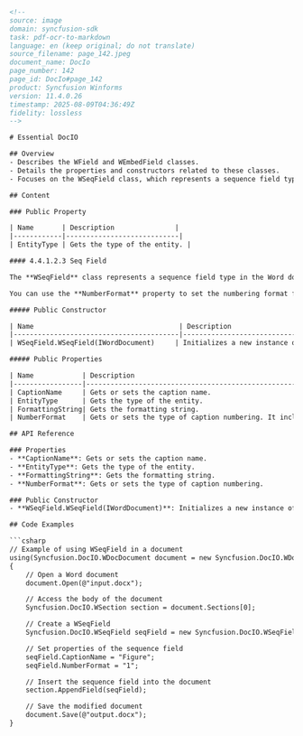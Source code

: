 ```html
<!-- 
source: image
domain: syncfusion-sdk
task: pdf-ocr-to-markdown
language: en (keep original; do not translate)
source_filename: page_142.jpeg
document_name: DocIo
page_number: 142
page_id: DocIo#page_142
product: Syncfusion Winforms
version: 11.4.0.26
timestamp: 2025-08-09T04:36:49Z
fidelity: lossless
-->

# Essential DocIO

## Overview
- Describes the WField and WEmbedField classes.
- Details the properties and constructors related to these classes.
- Focuses on the WSeqField class, which represents a sequence field type in a Word document.

## Content

### Public Property

| Name       | Description               |
|------------|----------------------------|
| EntityType | Gets the type of the entity. |

#### 4.4.1.2.3 Seq Field

The **WSeqField** class represents a sequence field type in the Word document. To add a sequence field in Microsoft Word, open the **Insert** menu, click **Field**, and then click **Seq**. You can find more information about the sequence field at the following location: <http://office.microsoft.com/en-us/word/HP051861901033.aspx>.

You can use the **NumberFormat** property to set the numbering format for the fields, and the **CaptionName** property to set the name of the caption.

##### Public Constructor

| Name                                    | Description                                       |
|-----------------------------------------|---------------------------------------------------|
| WSeqField.WSeqField(IWordDocument)     | Initializes a new instance of the WSeqField class. |

##### Public Properties

| Name            | Description                                                                 |
|-----------------|-----------------------------------------------------------------------------|
| CaptionName     | Gets or sets the caption name.                                             |
| EntityType      | Gets the type of the entity.                                               |
| FormattingString| Gets the formatting string.                                                |
| NumberFormat    | Gets or sets the type of caption numbering. It includes the following options:<br>• Number |

## API Reference

### Properties
- **CaptionName**: Gets or sets the caption name.
- **EntityType**: Gets the type of the entity.
- **FormattingString**: Gets the formatting string.
- **NumberFormat**: Gets or sets the type of caption numbering.

### Public Constructor
- **WSeqField.WSeqField(IWordDocument)**: Initializes a new instance of the WSeqField class.

## Code Examples

```csharp
// Example of using WSeqField in a document
using(Syncfusion.DocIO.WDocDocument document = new Syncfusion.DocIO.WDocDocument())
{
    // Open a Word document
    document.Open(@"input.docx");

    // Access the body of the document
    Syncfusion.DocIO.WSection section = document.Sections[0];

    // Create a WSeqField
    Syncfusion.DocIO.WSeqField seqField = new Syncfusion.DocIO.WSeqField(document);

    // Set properties of the sequence field
    seqField.CaptionName = "Figure";
    seqField.NumberFormat = "1";

    // Insert the sequence field into the document
    section.AppendField(seqField);

    // Save the modified document
    document.Save(@"output.docx");
}
```

<!-- tags: [DocIO, WField, WEmbedField, WSeqField, WordDocument, sequence_field, properties, constructors, syncfusion-sdk, version-11.4.0.26] keywords: [WSeqField, EntityType, CaptionName, FormattingString, NumberFormat, WordDocument] -->
```
